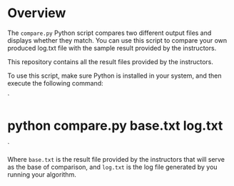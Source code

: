 # Overview

The `compare.py` Python script compares two different output files and displays whether they match. You can use this script to compare your own produced log.txt file with the sample result provided by the instructors.

This repository contains all the result files provided by the instructors.

To use this script, make sure Python is installed in your system, and then execute the following command:

`
# python compare.py base.txt log.txt
`

Where `base.txt` is the result file provided by the instructors that will serve as the base of comparison, and `log.txt` is the log file generated by you running your algorithm. 